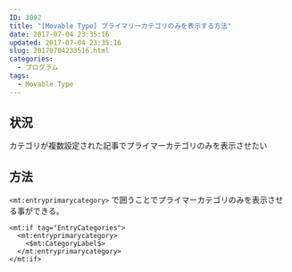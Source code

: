 ```yaml
---
ID: 3092
title: "[Movable Type] プライマリーカテゴリのみを表示する方法"
date: 2017-07-04 23:35:16
updated: 2017-07-04 23:35:16
slug: 20170704233516.html
categories:
  - プログラム
tags:
  - Movable Type
---
```


<!--more-->

## 状況

カテゴリが複数設定された記事でプライマーカテゴリのみを表示させたい

## 方法

`<mt:entryprimarycategory>` で囲うことでプライマーカテゴリのみを表示させる事ができる。

```
<mt:if tag="EntryCategories">
  <mt:entryprimarycategory>
    <$mt:CategoryLabel$>
  </mt:entryprimarycategory>
</mt:if>
```
